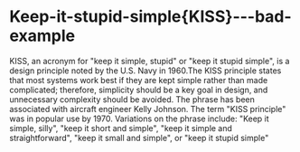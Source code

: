 <h1>Keep-it-stupid-simple{KISS}---bad-example</h1>
<p>KISS, an acronym for "keep it simple, stupid" or "keep it stupid simple", is a design principle noted by the U.S. Navy in 1960.The KISS principle states that most systems work best if they are kept simple rather than made complicated; therefore, simplicity should be a key goal in design, and unnecessary complexity should be avoided. The phrase has been associated with aircraft engineer Kelly Johnson. The term "KISS principle" was in popular use by 1970. Variations on the phrase include: "Keep it simple, silly", "keep it short and simple", "keep it simple and straightforward", "keep it small and simple", or "keep it stupid simple"</p>
